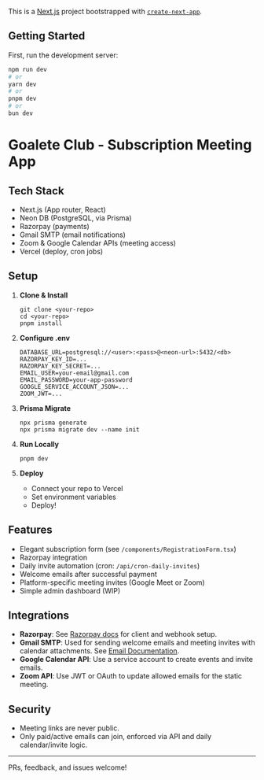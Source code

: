This is a [Next.js](https://nextjs.org) project bootstrapped with [`create-next-app`](https://nextjs.org/docs/app/api-reference/cli/create-next-app).

## Getting Started

First, run the development server:

```bash
npm run dev
# or
yarn dev
# or
pnpm dev
# or
bun dev
```

# Goalete Club - Subscription Meeting App

## Tech Stack

- Next.js (App router, React)
- Neon DB (PostgreSQL, via Prisma)
- Razorpay (payments)
- Gmail SMTP (email notifications)
- Zoom & Google Calendar APIs (meeting access)
- Vercel (deploy, cron jobs)

## Setup

1. **Clone & Install**
   ```
   git clone <your-repo>
   cd <your-repo>
   pnpm install
   ```

2. **Configure .env**
   ```
   DATABASE_URL=postgresql://<user>:<pass>@<neon-url>:5432/<db>
   RAZORPAY_KEY_ID=...
   RAZORPAY_KEY_SECRET=...
   EMAIL_USER=your-email@gmail.com
   EMAIL_PASSWORD=your-app-password
   GOOGLE_SERVICE_ACCOUNT_JSON=...
   ZOOM_JWT=...
   ```

3. **Prisma Migrate**
   ```
   npx prisma generate
   npx prisma migrate dev --name init
   ```

4. **Run Locally**
   ```
   pnpm dev
   ```

5. **Deploy**
   - Connect your repo to Vercel
   - Set environment variables
   - Deploy!

## Features

- Elegant subscription form (see `/components/RegistrationForm.tsx`)
- Razorpay integration
- Daily invite automation (cron: `/api/cron-daily-invites`)
- Welcome emails after successful payment
- Platform-specific meeting invites (Google Meet or Zoom)
- Simple admin dashboard (WIP)

## Integrations

- **Razorpay**: See [Razorpay docs](https://razorpay.com/docs/api/) for client and webhook setup.
- **Gmail SMTP**: Used for sending welcome emails and meeting invites with calendar attachments. See [Email Documentation](./docs/email-functionality.md).
- **Google Calendar API**: Use a service account to create events and invite emails.
- **Zoom API**: Use JWT or OAuth to update allowed emails for the static meeting.

## Security

- Meeting links are never public.
- Only paid/active emails can join, enforced via API and daily calendar/invite logic.

---

PRs, feedback, and issues welcome!